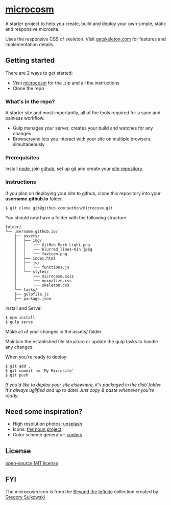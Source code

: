 # <a href="http://microcosm.site" target="_blank">microcosm</a>
A starter project to help you create, build and deploy your own simple, static and responsive microsite.

Uses the responsive CSS of skeleton. Visit <a href="http://getskeleton.com" target="_blank">getskeleton.com</a> for features and implementation details.

## Getting started

There are 2 ways to get started:

- Visit <a href="http://microcosm.site" target="_blank">microcosm</a> for the .zip and all the instructions
- Clone the repo

### What's in the repo?

A starter site and most importantly, all of the tools required for a sane and painless workflow.

- Gulp manages your server, creates your build and watches for any changes
- Browsersync lets you interact with your site on multiple browsers, simultaneously

### Prerequisites

Install <a href="http://nodejs.org" target="_blank">node</a>, join <a
href="https://github.com/join" target="_blank">github</a>, set up <a
href="https://help.github.com/articles/set-up-git/"
target="_blank">git</a> and create your <a
href="https://pages.github.com/" target="_blank">site
repository</a>.

### Instructions

If you plan on deploying your site to github, clone this repository into your **username.github.io** folder.

```
$ git clone git@github.com:yethon/microcosm.git
```

You should now have a folder with the following structure:

```
folder/
└── username.github.io/
    ├── assets/
    │   ├── img/
    │   │   ├── GitHub-Mark-Light.png
    │   │   ├── blurred_lines-min.jpeg
    │   │   └── favicon.png
    │   ├── index.html
    │   ├── js/
    │   │   └── functions.js
    │   └── styles/
    │       ├── microcosm.scss
    │       ├── normalize.css
    │       └── skeleton.css
    └── tasks/
    ├── gulpfile.js
    ├── package.json
```

Install and Serve!

```
$ npm install
$ gulp serve
```

Make all of your changes in the assets/ folder.

Maintain the established file structure or update the gulp tasks to handle any changes.

When you're ready to deploy:

```
$ git add .
$ git commit -m 'My Microsite'
$ git push
```

*If you'd like to deploy your site elsewhere, it's packaged in the dist/ folder. It's always uglified and up to date! Just copy & paste whenever you're ready.*

## Need some inspiration?

- High resolution photos: <a href="https://unsplash.com" target="_blank">unsplash</a>
- Icons: <a href="https://thenounproject.com" target="_blank">the noun
  project</a>
- Color scheme generator: <a href="https://coolors.co" target="_blank">coolers</a>

## License

[open-source MIT license](https://github.com/dhg/Skeleton/blob/master/LICENSE.md)

## FYI

The microcosm icon is from the <a href="https://thenounproject.com/GregSuj/collection/beyond-the-infinite/" target="_blank">Beyond the Infinite</a> collection created by <a href="http://gregory.sujkowski.fr/" target="_blank">Gregory
Sujkowski</a>
